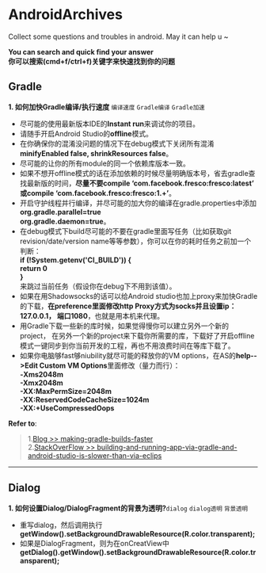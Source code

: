# AndroidArchives
Collect some questions and troubles in android. May it can help  u ~

**You can search and quick find your answer   
你可以搜索(cmd+f/ctrl+f)关键字来快速找到你的问题**

## Gradle
**1. 如何加快Gradle编译/执行速度** `编译速度` `Gradle编译` `Gradle加速`
- 尽可能的使用最新版本IDE的**Instant run**来调试你的项目。
- 请随手开启Android Studio的**offline**模式。
- 在你确保你的混淆没问题的情况下在debug模式下关闭所有混淆**minifyEnabled false, shrinkResources false**。
- 尽可能的让你的所有module的同一个依赖库版本一致。
- 如果不想开offline模式的话在添加依赖的时候尽量明确版本号，省去gradle查找最新版的时间，**尽量不要compile ‘com.facebook.fresco:fresco:latest’ 或compile ‘com.facebook.fresco:fresco:1.+’**。
- 开启守护线程并行编译，并尽可能的加大你的编译在gradle.properties中添加  
**org.gradle.parallel=true  
org.gradle.daemon=true**。
- 在debug模式下build尽可能的不要在gradle里面写任务（比如获取git revision/date/version name等等参数），你可以在你的耗时任务之前加一个判断：  
**if (!System.getenv('CI_BUILD')) {  
  return 0    
}**   
来跳过当前任务（假设你在debug下不用到该值）。
- 如果在用Shadowsocks的话可以给Android studio也加上proxy来加快Gradle的下载，**在preference里面修改http Proxy方式为socks并且设置ip：127.0.0.1， 端口1080**，也就是用本机来代理。
- 用Gradle下载一些新的库时候，如果觉得慢你可以建立另外一个新的project， 在另外一个新的project来下载你所需要的库，下载好了开启offline模式一键同步到你当前开发的工程，再也不用浪费时间在等库下载了。
- 如果你电脑够fast够niubility就尽可能的释放你的VM options，在AS的**help-->Edit Custom VM Options**里面修改（量力而行）：  
**-Xms2048m  
-Xmx2048m  
-XX:MaxPermSize=2048m  
-XX:ReservedCodeCacheSize=1024m   
-XX:+UseCompressedOops**

**Refer to**:   
> 1.[Blog >> making-gradle-builds-faster](http://zeroturnaround.com/rebellabs/making-gradle-builds-faster/)  
> 2.[StackOverFlow >> building-and-running-app-via-gradle-and-android-studio-is-slower-than-via-eclips](http://stackoverflow.com/questions/16775197/building-and-running-app-via-gradle-and-android-studio-is-slower-than-via-eclips/17286002#17286002)




----
## Dialog

**1. 如何设置Dialog/DialogFragment的背景为透明?**`dialog` `dialog透明` `背景透明`  
- 重写dialog，然后调用执行**getWindow().setBackgroundDrawableResource(R.color.transparent);**
- 如果是DialogFragment，则为在onCreatView中**getDialog().getWindow().setBackgroundDrawableResource(R.color.transparent);**
